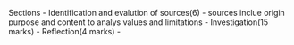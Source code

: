 Sections
	- Identification and evalution of sources(6)
		- sources inclue origin purpose and content to analys values and limitations
	- Investigation(15 marks)
	- Reflection(4 marks)
	- 
<!--stackedit_data:
eyJoaXN0b3J5IjpbLTEwNjU2ODI3MDNdfQ==
-->
